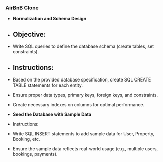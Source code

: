 ### AirBnB Clone
- **Normalization and Schema Design**

- ## Objective: 
- Write SQL queries to define the database schema (create tables, set constraints).

- ## Instructions:

- Based on the provided database specification, create SQL CREATE TABLE statements for each entity.

- Ensure proper data types, primary keys, foreign keys, and constraints.

- Create necessary indexes on columns for optimal performance.

- **Seed the Database with Sample Data**

- Instructions:

- Write SQL INSERT statements to add sample data for User, Property, Booking, etc.

- Ensure the sample data reflects real-world usage (e.g., multiple users, bookings, payments).